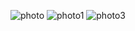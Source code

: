 ![photo](https://github.com/satishgupta2/Random-Generator-CricketGame/assets/126942680/711a4499-a4f7-4f29-9ee6-fd7fd442068e)
![photo1](https://github.com/satishgupta2/Random-Generator-CricketGame/assets/126942680/3a834da3-5a74-4774-9e86-28a11f76e568)
![photo3](https://github.com/satishgupta2/Random-Generator-CricketGame/assets/126942680/2c246a77-2142-4861-b118-b883321dc68f)
